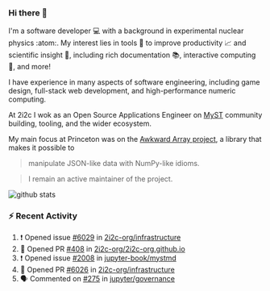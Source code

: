 ### Hi there 👋 

I'm a software developer 💻 with a background in experimental nuclear physics :atom:. My interest lies in tools :wrench: to improve productivity :chart_with_upwards_trend: and scientific insight :telescope:, including rich documentation 📚, interactive computing 🧮, and more! 

I have experience in many aspects of software engineering, including game design, full-stack web development, and high-performance numeric computing. 

At 2i2c I wok as an Open Source Applications Engineer on [MyST](https://github.com/jupyter-book/mystmd) community building, tooling, and the wider ecosystem. 

My main focus at Princeton was on the [Awkward Array project](awkward-array.org/), a library that makes it possible to 
> manipulate JSON-like data with NumPy-like idioms.

> I remain an active maintainer of the project. 

![github stats](https://github-readme-stats.vercel.app/api?username=agoose77&show_icons=true&hide_rank=true&hide_title=true&bg_color=30,e76445,904e95&text_color=efe3ec&icon_color=efe3ec)
<!--
**agoose77/agoose77** is a ✨ _special_ ✨ repository because its `README.md` (this file) appears on your GitHub profile.

Here are some ideas to get you started:

- 🔭 I’m currently working on ...
- 🌱 I’m currently learning ...
- 👯 I’m looking to collaborate on ...
- 🤔 I’m looking for help with ...
- 💬 Ask me about ...
- 📫 How to reach me: ...
- 😄 Pronouns: ...
- ⚡ Fun fact: ...
-->

### :zap: Recent Activity

<!--START_SECTION:activity-->
1. ❗ Opened issue [#6029](https://github.com/2i2c-org/infrastructure/issues/6029) in [2i2c-org/infrastructure](https://github.com/2i2c-org/infrastructure)
2. 💪 Opened PR [#408](https://github.com/2i2c-org/2i2c-org.github.io/pull/408) in [2i2c-org/2i2c-org.github.io](https://github.com/2i2c-org/2i2c-org.github.io)
3. ❗ Opened issue [#2008](https://github.com/jupyter-book/mystmd/issues/2008) in [jupyter-book/mystmd](https://github.com/jupyter-book/mystmd)
4. 💪 Opened PR [#6026](https://github.com/2i2c-org/infrastructure/pull/6026) in [2i2c-org/infrastructure](https://github.com/2i2c-org/infrastructure)
5. 🗣 Commented on [#275](https://github.com/jupyter/governance/pull/275#issuecomment-2859178346) in [jupyter/governance](https://github.com/jupyter/governance)
<!--END_SECTION:activity-->
